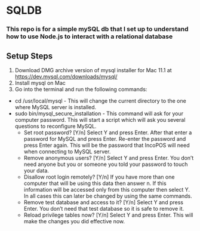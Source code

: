 # SQLDB

### This repo is for a simple mySQL db that I set up to understand how to use Node.js to interact with a relational database

## Setup Steps
1. Download DMG archive version of mysql installer for Mac 11.1 at https://dev.mysql.com/downloads/mysql/
2. Install mysql on Mac
3. Go into the terminal and run the following commands:
* cd /usr/local/mysql - This will change the current directory to the one where MySQL server is installed.
* sudo bin/mysql_secure_installation - This command will ask for your computer password. This will start a script which will ask you several questions to reconfigure MySQL.
  * Set root password? [Y/n]
Select Y and press Enter. After that enter a password for MySQL and press Enter. Re-enter the password and press Enter again. This will be the password that IncoPOS will need when connecting to MySQL server.
  * Remove anonymous users? [Y/n]
Select Y and press Enter. You don’t need anyone but you or someone you told your password to touch your data.
  * Disallow root login remotely? [Y/n]
If you have more than one computer that will be using this data then answer n. If this information will be accessed only from this computer then select Y. In all cases this can later be changed by using the same commands.
  * Remove test database and access to it? [Y/n]
Select Y and press Enter. You don’t need that test database so it is safe to remove it.
  * Reload privilege tables now? [Y/n]
Select Y and press Enter. This will make the changes you did effective now.

